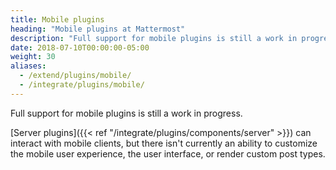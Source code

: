 ```yaml
---
title: Mobile plugins
heading: "Mobile plugins at Mattermost"
description: "Full support for mobile plugins is still a work in progress. See where things stand and learn what you can do."
date: 2018-07-10T00:00:00-05:00
weight: 30
aliases:
  - /extend/plugins/mobile/
  - /integrate/plugins/mobile/
---
```


Full support for mobile plugins is still a work in progress.

[Server plugins]({{< ref "/integrate/plugins/components/server" >}}) can interact with mobile clients, but there isn't currently an ability to customize the mobile user experience, the user interface, or render custom post types.
